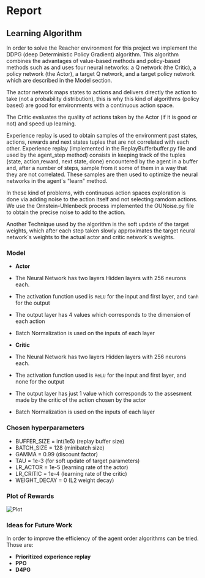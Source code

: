 [//]: # (Image References)

# Report

## Learning Algorithm

In order to solve the Reacher environment for this project we implement the DDPG (deep Deterministic Policy Gradient) 
algorithm. This algorithm combines the advantages of value-based methods and policy-based methods such as and uses 
four neural networks: a Q network (the Critic), a policy network (the Actor), a target Q network, and a target policy 
network which are described in the Model section. 

The actor network maps states to actions and delivers directly the action to take (not a probability distribution), 
this is why this kind of algorithms (policy based) are good for environments with a continuous action space.

The Critic evaluates the quality of actions taken by the Actor (if it is good or not) and speed up learning.

Experience replay is used to obtain samples of the environment past states, actions, rewards and next states tuples 
that are not correlated with each other. Experience replay (implemented in the ReplayBufferbuffer.py file and used 
by the agent_step method) consists in keeping track of the tuples (state, action,reward, next state, done)
encountered by the agent in a buffer and, after a number of steps, sample from it some of them in a way that they 
are not correlated. These samples are then used to optimize the neural networks in the agent´s "learn" method.

In these kind of problems, with continuous action spaces exploration is done via adding noise to the action itself and
not selecting ramdom actions. We use the Ornstein-Uhlenbeck process implemented the OUNoise.py file to obtain the 
precise noise to add to the action.

Another Technique used by the algorithm is the soft update of the target weights, which after each step taken slowly
approximates the target neural network´s weights to the actual actor and critic network´s weights.
  
### Model

* **Actor**

* The Neural Network has two layers Hidden layers with 256 neurons each.
* The activation function used is `ReLU` for the input and first layer, and `tanh` for the output
* The output layer has 4 values which corresponds to the dimension of each action
* Batch Normalization is used on the inputs of each layer

* **Critic**

* The Neural Network has two layers Hidden layers with 256 neurons each.
* The activation function used is `ReLU` for the input and first layer, and none for the output
* The output layer has just 1 value which corresponds to the assesment made by the critic of the action chosen 
by the actor
* Batch Normalization is used on the inputs of each layer

### Chosen hyperparameters

* BUFFER_SIZE = int(1e5)    (replay buffer size)
* BATCH_SIZE = 128          (minibatch size)
* GAMMA = 0.99              (discount factor)
* TAU = 1e-3                (for soft update of target parameters)
* LR_ACTOR = 1e-5           (learning rate of the actor)
* LR_CRITIC = 1e-4          (learning rate of the critic)
* WEIGHT_DECAY = 0          (L2 weight decay)

### Plot of Rewards

![Plot](Scores.png)

### Ideas for Future Work

In order to improve the efficiency of the agent order algorithms can be tried. Those are:

* **Prioritized experience replay**
* **PPO**
* **D4PG**

